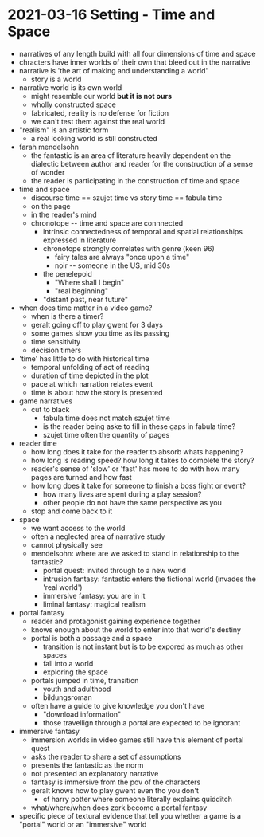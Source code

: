 # 2021-03-16 Setting - Time and Space

* narratives of any length build with all four dimensions of time and space
* chracters have inner worlds of their own that bleed out in the narrative
* narrative is 'the art of making and understanding a world'
  * story is a world
* narrative world is its own world
  * might resemble our world **but it is not ours**
  * wholly constructed space
  * fabricated, reality is no defense for fiction
  * we can't test them against the real world
* "realism" is an artistic form
  * a real looking world is still constructed
* farah mendelsohn
  * the fantastic is an area of literature heavily dependent on the dialectic between author and reader for the construction of a sense of wonder
  * the reader is participating in the construction of time and space
* time and space
  * discourse time == szujet time vs story time == fabula time
  * on the page
  * in the reader's mind
  * chronotope -- time and space are connnected
    * intrinsic connectedness of temporal and spatial relationships expressed in literature
    * chronotope strongly correlates with genre (keen 96)
      * fairy tales are always "once upon a time"
      * noir -- someone in the US, mid 30s
    * the penelepoid
      * "Where shall I begin"
      * "real beginning"
    * "distant past, near future"
* when does time matter in a video game?
  * when is there a timer?
  * geralt going off to play gwent for 3 days
  * some games show you time as its passing
  * time sensitivity
  * decision timers
* 'time' has little to do with historical time
  * temporal unfolding of act of reading
  * duration of time depicted in the plot
  * pace at which narration relates event
  * time is about how the story is presented
* game narratives
  * cut to black
    * fabula time does not match szujet time
    * is the reader being aske to fill in these gaps in fabula time?
    * szujet time often the quantity of pages
* reader time
  * how long does it take for the reader to absorb whats happening?
  * how long is reading speed? how long it takes to complete the story?
  * reader's sense of 'slow' or 'fast' has more to do with how many pages are turned and how fast 
  * how long does it take for someone to finish a boss fight or event?
    * how many lives are spent during a play session?
    * other people do not have the same perspective as you
  * stop and come back to it
* space
  * we want access to the world
  * often a neglected area of narrative study
  * cannot physically see
  * mendelsohn: where are we asked to stand in relationship to the fantastic?
    * portal quest: invited through to a new world
    * intrusion fantasy: fantastic enters the fictional world (invades the 'real world')
    * immersive fantasy: you are in it
    * liminal fantasy: magical realism
* portal fantasy
  * reader and protagonist gaining experience together
  * knows enough about the world to enter into that world's destiny
  * portal is both a passage and a space
    * transition is not instant but is to be expored as much as other spaces
    * fall into a world
    * exploring the space
  * portals jumped in time, transition
    * youth and adulthood
    * bildungsroman
  * often have a guide to give knowledge you don't have
    * "download information"
    * those travellign through a portal are expected to be ignorant
* immersive fantasy
  * immersion worlds in video games still have this element of portal quest
  * asks the reader to share a set of assumptions
  * presents the fantastic as the norm 
  * not presented an explanatory narrative
  * fantasy is immersive from the pov of the characters
  * geralt knows how to play gwent even tho you don't
    * cf harry potter where someone literally explains quidditch
  * what/where/when does zork become a portal fantasy
* specific piece of textural evidence that tell you whether a game is a "portal" world or an "immersive" world